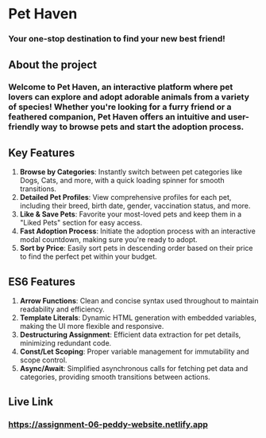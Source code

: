 # **Pet Haven**
### Your one-stop destination to find your new best friend!

## About the project
### Welcome to Pet Haven, an interactive platform where pet lovers can explore and adopt adorable animals from a variety of species! Whether you're looking for a furry friend or a feathered companion, Pet Haven offers an intuitive and user-friendly way to browse pets and start the adoption process.

## Key Features 
1. **Browse by Categories**: Instantly switch between pet categories like Dogs, Cats, and more, with a quick loading spinner for smooth transitions.
2. **Detailed Pet Profiles**: View comprehensive profiles for each pet, including their breed, birth date, gender, vaccination status, and more.
3. **Like & Save Pets**: Favorite your most-loved pets and keep them in a "Liked Pets" section for easy access.
4. **Fast Adoption Process**: Initiate the adoption process with an interactive modal countdown, making sure you're ready to adopt.
5. **Sort by Price**: Easily sort pets in descending order based on their price to find the perfect pet within your budget.

## ES6 Features

1. **Arrow Functions**: Clean and concise syntax used throughout to maintain readability and efficiency.
2. **Template Literals**: Dynamic HTML generation with embedded variables, making the UI more flexible and responsive.
3. **Destructuring Assignment**: Efficient data extraction for pet details, minimizing redundant code.
4. **Const/Let Scoping**: Proper variable management for immutability and scope control.
5. **Async/Await**: Simplified asynchronous calls for fetching pet data and categories, providing smooth transitions between actions.

## Live Link
### https://assignment-06-peddy-website.netlify.app


